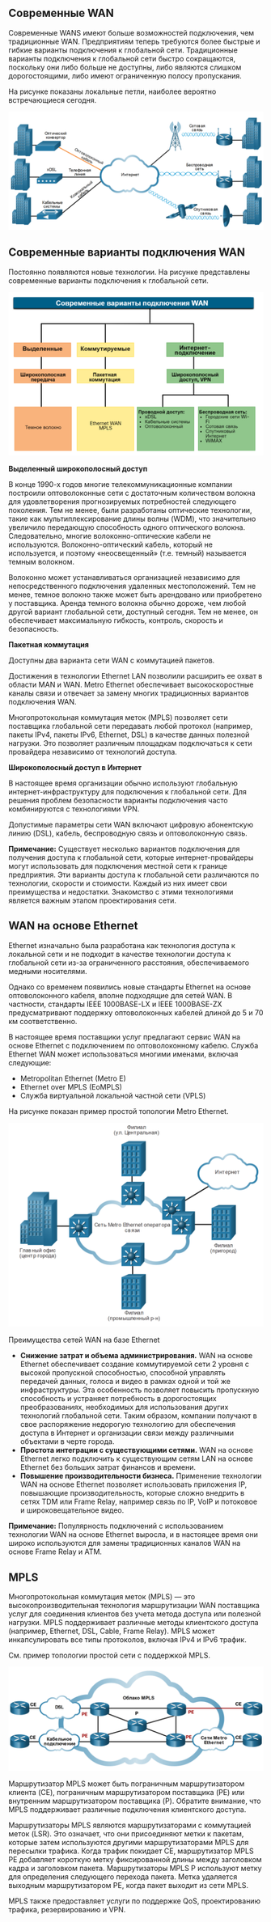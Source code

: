 <!-- 7.4.1 -->
## Современные WAN

Современные WANS имеют больше возможностей подключения, чем традиционные WAN. Предприятиям теперь требуются более быстрые и гибкие варианты подключения к глобальной сети. Традиционные варианты подключения к глобальной сети быстро сокращаются, поскольку они либо больше не доступны, либо являются слишком дорогостоящими, либо имеют ограниченную полосу пропускания.

На рисунке показаны локальные  петли, наиболее вероятно встречающиеся сегодня.

![](./assets/7.4.1.png)
<!-- /courses/ensa-dl/ae8e8c88-34fd-11eb-ba19-f1886492e0e4/aeb5757a-34fd-11eb-ba19-f1886492e0e4/assets/c6577412-1c46-11ea-af56-e368b99e9723.svg -->

<!--
На рисунке показано, что современное подключение WAN состоит из подключения к сети Интернет через сотовую, беспроводную, спутниковую, оптоволоконную, телефонную линию и коаксиальный кабель
-->

<!-- 7.4.2 -->
## Современные варианты подключения WAN

Постоянно появляются новые технологии. На рисунке представлены современные варианты подключения к глобальной сети.

![](./assets/7.4.2.png)
<!-- /courses/ensa-dl/ae8e8c88-34fd-11eb-ba19-f1886492e0e4/aeb5757a-34fd-11eb-ba19-f1886492e0e4/assets/c657e943-1c46-11ea-af56-e368b99e9723.svg -->

<!--
На рисунке показаны современные варианты подключения к глобальной сети, такие как выделенные, коммутируемые и интернет-проводные и беспроводные услуги, такие как темное волокно, MPLS, xDSL и муниципальный Wi-Fi соответственно
-->

**Выделенный широкополосный доступ**

В конце 1990-х годов многие телекоммуникационные компании построили оптоволоконные сети с достаточным количеством волокна для удовлетворения прогнозируемых потребностей следующего поколения. Тем не менее, были разработаны оптические технологии, такие как мультиплексирование длины волны (WDM), что значительно увеличило передающую способность одного  оптического волокна. Следовательно, многие волоконно-оптические кабели не используются. Волоконно-оптический кабель, который не используется, и поэтому «неосвещенный» (т.е. темный) называется темным волокном.

Волоконно может устанавливаться организацией независимо для непосредственного подключения удаленных местоположений. Тем не менее, темное волокно также может быть арендовано или приобретено у поставщика. Аренда темного волокна обычно дороже, чем любой другой вариант глобальной сети, доступный сегодня. Тем не менее, он обеспечивает максимальную гибкость, контроль, скорость и безопасность.

**Пакетная коммутация**

Доступны два варианта сети WAN с коммутацией пакетов.

Достижения в технологии Ethernet LAN позволили расширить ее охват в области MAN и WAN. Metro Ethernet обеспечивает высокоскоростные каналы связи и отвечает за замену многих традиционных вариантов подключения WAN.

Многопротокольная коммутация меток (MPLS) позволяет сети поставщика глобальной сети передавать любой протокол (например, пакеты IPv4, пакеты IPv6, Ethernet, DSL) в качестве данных полезной нагрузки. Это позволяет различным площадкам подключаться к сети провайдера независимо от технологий доступа.

**Широкополосный доступ в Интернет**

В настоящее время организации обычно используют глобальную интернет-инфраструктуру для подключения к глобальной сети. Для решения проблем безопасности варианты подключения часто комбинируются с технологиями VPN.

Допустимые параметры сети WAN включают цифровую абонентскую линию (DSL), кабель, беспроводную связь и оптоволоконную связь.

**Примечание:** Существует несколько вариантов подключения для получения доступа к глобальной сети, которые интернет-провайдеры могут использовать для подключения местной сети к границе предприятия. Эти варианты доступа к глобальной сети различаются по технологии, скорости и стоимости. Каждый из них имеет свои преимущества и недостатки. Знакомство с этими технологиями является важным этапом проектирования сети.

<!-- 7.4.3 -->
## WAN на основе Ethernet

Ethernet изначально была разработана как технология доступа к локальной сети и не подходит в качестве технологии доступа к глобальной сети из-за ограниченного расстояния, обеспечиваемого медными носителями.

Однако со временем появились новые стандарты Ethernet на основе оптоволоконного кабеля, вполне подходящие для сетей WAN. В частности, стандарты IEEE 1000BASE-LX и IEEE 1000BASE-ZX предусматривают поддержку оптоволоконных кабелей длиной до 5 и 70 км соответственно.

В настоящее время поставщики услуг предлагают сервис WAN на основе Ethernet с подключением по оптоволоконному кабелю. Служба Ethernet WAN может использоваться многими именами, включая следующие:

* Metropolitan Ethernet (Metro E) 
* Ethernet over MPLS (EoMPLS)
* Служба виртуальной локальной частной сети (VPLS)

На рисунке показан пример простой топологии Metro Ethernet.

![](./assets/7.4.3.png)
<!-- /courses/ensa-dl/ae8e8c88-34fd-11eb-ba19-f1886492e0e4/aeb5757a-34fd-11eb-ba19-f1886492e0e4/assets/c65948d2-1c46-11ea-af56-e368b99e9723.svg -->

<!--
Рисунок показывает головной офис и 3 филиала, подключенные к сети Metro Ethernet провайдера услуг
-->

Преимущества сетей WAN на базе Ethernet

* **Снижение затрат и объема администрирования.** WAN на основе Ethernet обеспечивает создание коммутируемой сети 2 уровня с высокой пропускной способностью, способной управлять передачей данных, голоса и видео в рамках одной и той же инфраструктуры. Эта особенность позволяет повысить пропускную способность и устраняет потребность в дорогостоящих преобразованиях, необходимых для использования других технологий глобальной сети. Таким образом, компании получают в свое распоряжение недорогую технологию для обеспечения доступа в Интернет и организации связи между различными объектами в черте города.
* **Простота интеграции с существующими сетями.** WAN на основе Ethernet легко подключить к существующим сетям LAN на основе Ethernet без больших затрат финансов и времени.
* **Повышение производительности бизнеса.** Применение технологии WAN на основе Ethernet позволяет использовать приложения IP, повышающие производительность, которые сложно внедрить в сетях TDM или Frame Relay, например связь по IP, VoIP и потоковое и широковещательное видео.

**Примечание:** Популярность подключений с использованием технологии WAN на основе Ethernet выросла, и в настоящее время они широко используются для замены традиционных каналов WAN на основе Frame Relay и ATM.

<!-- 7.4.4 -->
## MPLS

Многопротокольная коммутация меток (MPLS) — это высокопроизводительная технология маршрутизации WAN поставщика услуг для соединения клиентов без учета метода доступа или полезной нагрузки. MPLS поддерживает различные методы клиентского доступа (например, Ethernet, DSL, Cable, Frame Relay). MPLS может инкапсулировать все типы протоколов, включая IPv4 и IPv6 трафик.

См. пример топологии простой сети с поддержкой MPLS.

![](./assets/7.4.4.png)
<!-- /courses/ensa-dl/ae8e8c88-34fd-11eb-ba19-f1886492e0e4/aeb5757a-34fd-11eb-ba19-f1886492e0e4/assets/c659be02-1c46-11ea-af56-e368b99e9723.svg -->

<!--
На рисунке показано, что клиенты могут подключаться к облаку MPLS поставщика услуг через DSL, Cable, Metro Ethernet или Frame Relay
-->

Маршрутизатор MPLS может быть пограничным маршрутизатором клиента (CE), пограничным маршрутизатором поставщика (PE) или внутренним маршрутизатором поставщика (P). Обратите внимание, что MPLS поддерживает различные подключения клиентского доступа.

Маршрутизаторы MPLS являются маршрутизаторами с коммутацией меток (LSR). Это означает, что они присоединяют метки к пакетам, которые затем используются другими маршрутизаторами MPLS для пересылки трафика. Когда трафик покидает CE, маршрутизатор MPLS PE добавляет короткую метку фиксированной длины между заголовком кадра и заголовком пакета. Маршрутизаторы MPLS P используют метку для определения следующего перехода пакета. Метка удаляется выходным маршрутизатором PE, когда пакет выходит из сети MPLS.

MPLS также предоставляет услуги по поддержке QoS, проектированию трафика, резервированию и VPN.

<!-- 7.4.5 -->
<!-- quiz -->

